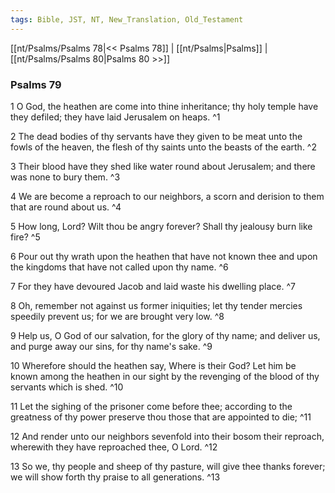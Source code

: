 ```yaml
---
tags: Bible, JST, NT, New_Translation, Old_Testament
---
```


[[nt/Psalms/Psalms 78|<< Psalms 78]] | [[nt/Psalms|Psalms]] | [[nt/Psalms/Psalms 80|Psalms 80 >>]]

### Psalms 79

1 O God, the heathen are come into thine inheritance; thy holy temple have they defiled; they have laid Jerusalem on heaps.  ^1

2 The dead bodies of thy servants have they given to be meat unto the fowls of the heaven, the flesh of thy saints unto the beasts of the earth.  ^2

3 Their blood have they shed like water round about Jerusalem; and there was none to bury them.  ^3

4 We are become a reproach to our neighbors, a scorn and derision to them that are round about us.  ^4

5 How long, Lord? Wilt thou be angry forever? Shall thy jealousy burn like fire?  ^5

6 Pour out thy wrath upon the heathen that have not known thee and upon the kingdoms that have not called upon thy name.  ^6

7 For they have devoured Jacob and laid waste his dwelling place.  ^7

8 Oh, remember not against us former iniquities; let thy tender mercies speedily prevent us; for we are brought very low.  ^8

9 Help us, O God of our salvation, for the glory of thy name; and deliver us, and purge away our sins, for thy name\'s sake.  ^9

10 Wherefore should the heathen say, Where is their God? Let him be known among the heathen in our sight by the revenging of the blood of thy servants which is shed.  ^10

11 Let the sighing of the prisoner come before thee; according to the greatness of thy power preserve thou those that are appointed to die;  ^11

12 And render unto our neighbors sevenfold into their bosom their reproach, wherewith they have reproached thee, O Lord.  ^12

13 So we, thy people and sheep of thy pasture, will give thee thanks forever; we will show forth thy praise to all generations.  ^13

 
